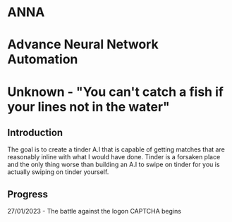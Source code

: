 # ANNA 
# Advance Neural Network Automation 
# Unknown - "You can't catch a fish if your lines not in the water" 

## Introduction 
The goal is to create a tinder A.I that is capable of getting matches that are reasonably inline with what I would have done. Tinder is a forsaken place and the only thing worse than building an A.I to swipe on tinder for you is actually swiping on tinder yourself. 

## Progress
27/01/2023 - The battle against the logon CAPTCHA begins
